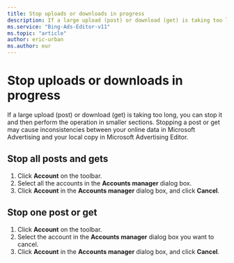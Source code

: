 ```yaml
---
title: Stop uploads or downloads in progress
description: If a large upload (post) or download (get) is taking too long in Microsoft Advertising Editor, you can stop it and then perform the operation in smaller sections.
ms.service: "Bing-Ads-Editor-v11"
ms.topic: "article"
author: eric-urban
ms.author: eur
---
```


# Stop uploads or downloads in progress

If a large upload (post) or download (get) is taking too long, you can stop it and then perform the operation in smaller sections.
Stopping a post or get may cause inconsistencies between your online data in Microsoft Advertising and your local copy in Microsoft Advertising Editor.

## Stop all posts and gets
1. Click **Account** on the toolbar.
1. Select all the accounts in the **Accounts manager** dialog box.
1. Click **Account** in the **Accounts manager** dialog box, and click **Cancel**.

## Stop one post or get
1. Click **Account** on the toolbar.
1. Select the account in the **Accounts manager** dialog box you want to cancel.
1. Click **Account** in the **Accounts manager** dialog box, and click **Cancel**.



